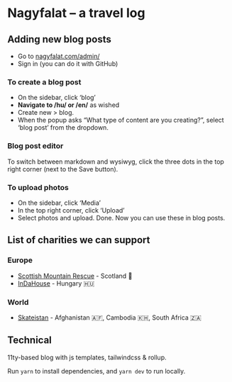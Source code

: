 # Nagyfalat – a travel log

## Adding new blog posts

- Go to [nagyfalat.com/admin/](https://nagyfalat.com/admin/)
- Sign in (you can do it with GitHub)

### To create a blog post
- On the sidebar, click ‘blog’
- **Navigate to /hu/ or /en/** as wished
- Create new > blog.
- When the popup asks “What type of content are you creating?”, select ‘blog post’ from the dropdown.

### Blog post editor
To switch between markdown and wysiwyg, click the three dots in the top right corner (next to the Save button).

### To upload photos
- On the sidebar, click ‘Media’
- In the top right corner, click ‘Upload’
- Select photos and upload. Done. Now you can use these in blog posts.

## List of charities we can support

### Europe
- [Scottish Mountain Rescue](https://www.scottishmountainrescue.org/) - Scotland 🏴󠁧󠁢󠁳󠁣󠁴󠁿 
- [InDaHouse](https://indahousehungary.hu/) - Hungary 🇭🇺 

### World
- [Skateistan](https://www.skateistan.org/) - Afghanistan 🇦🇫, Cambodia 🇰🇭, South Africa 🇿🇦 

## Technical

11ty-based blog with js templates, tailwindcss & rollup.

Run `yarn` to install dependencies, and `yarn dev` to run locally.
